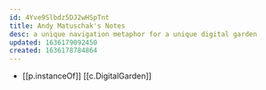 ```yaml
---
id: 4Yve9Slbdz5DJ2wHSpTnt
title: Andy Matuschak's Notes
desc: a unique navigation metaphor for a unique digital garden
updated: 1636179092450
created: 1636178784864
---
```



- [[p.instanceOf]] [[c.DigitalGarden]]
